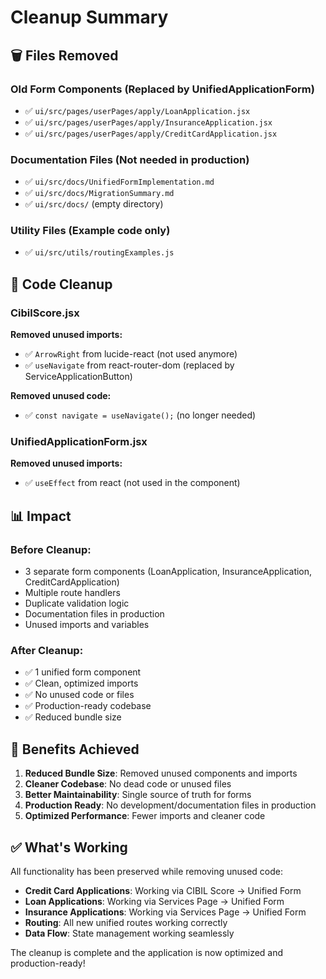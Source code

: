 # Cleanup Summary

## 🗑️ Files Removed

### Old Form Components (Replaced by UnifiedApplicationForm)
- ✅ `ui/src/pages/userPages/apply/LoanApplication.jsx`
- ✅ `ui/src/pages/userPages/apply/InsuranceApplication.jsx`
- ✅ `ui/src/pages/userPages/apply/CreditCardApplication.jsx`

### Documentation Files (Not needed in production)
- ✅ `ui/src/docs/UnifiedFormImplementation.md`
- ✅ `ui/src/docs/MigrationSummary.md`
- ✅ `ui/src/docs/` (empty directory)

### Utility Files (Example code only)
- ✅ `ui/src/utils/routingExamples.js`

## 🧹 Code Cleanup

### CibilScore.jsx
**Removed unused imports:**
- ✅ `ArrowRight` from lucide-react (not used anymore)
- ✅ `useNavigate` from react-router-dom (replaced by ServiceApplicationButton)

**Removed unused code:**
- ✅ `const navigate = useNavigate();` (no longer needed)

### UnifiedApplicationForm.jsx
**Removed unused imports:**
- ✅ `useEffect` from react (not used in the component)

## 📊 Impact

### Before Cleanup:
- 3 separate form components (LoanApplication, InsuranceApplication, CreditCardApplication)
- Multiple route handlers
- Duplicate validation logic
- Documentation files in production
- Unused imports and variables

### After Cleanup:
- ✅ 1 unified form component
- ✅ Clean, optimized imports
- ✅ No unused code or files
- ✅ Production-ready codebase
- ✅ Reduced bundle size

## 🎯 Benefits Achieved

1. **Reduced Bundle Size**: Removed unused components and imports
2. **Cleaner Codebase**: No dead code or unused files
3. **Better Maintainability**: Single source of truth for forms
4. **Production Ready**: No development/documentation files in production
5. **Optimized Performance**: Fewer imports and cleaner code

## ✅ What's Working

All functionality has been preserved while removing unused code:

- **Credit Card Applications**: Working via CIBIL Score → Unified Form
- **Loan Applications**: Working via Services Page → Unified Form  
- **Insurance Applications**: Working via Services Page → Unified Form
- **Routing**: All new unified routes working correctly
- **Data Flow**: State management working seamlessly

The cleanup is complete and the application is now optimized and production-ready!